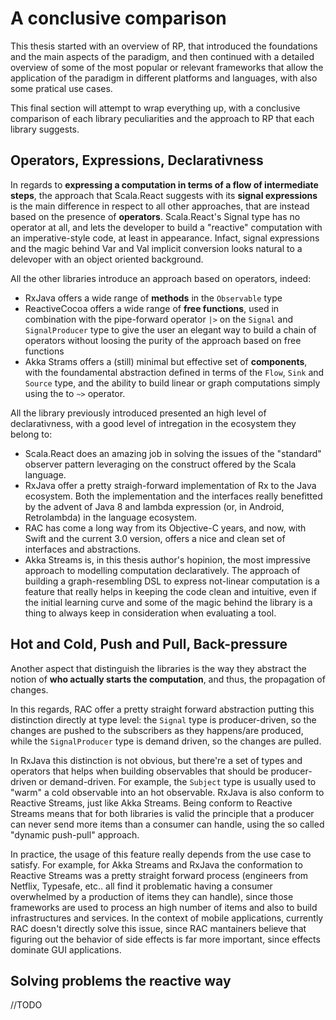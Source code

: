 # A conclusive comparison

This thesis started with an overview of RP, that introduced the foundations and the main aspects of the paradigm, and then continued with a detailed overview of some of the most popular or relevant frameworks that allow the application of the paradigm in different platforms and languages, with also some pratical use cases.

This final section will attempt to wrap everything up, with a conclusive comparison of each library peculiarities and the approach to RP that each library suggests.

## Operators, Expressions, Declarativness

In regards to **expressing a computation in terms of a flow of intermediate steps**, the approach that Scala.React suggests with its **signal expressions** is the main difference in respect to all other approaches, that are instead based on the presence of **operators**.
Scala.React's Signal type has no operator at all, and lets the developer to build a "reactive" computation with an imperative-style code, at least in appearance. Infact, signal expressions and the magic behind Var and Val implicit conversion looks natural to a delevoper with an object oriented background.

All the other libraries introduce an approach based on operators, indeed:
- RxJava offers a wide range of **methods** in the `Observable` type
- ReactiveCocoa offers a wide range of **free functions**, used in combination with the pipe-forward operator `|>` on the `Signal` and `SignalProducer` type to give the user an elegant way to build a chain of operators without loosing the purity of the approach based on free functions
- Akka Strams offers a (still) minimal but effective set of **components**, with the foundamental abstraction defined in terms of the `Flow`, `Sink` and `Source` type, and the ability to build linear or graph computations simply using the to `~>` operator.

All the library previously introduced presented an high level of declarativness, with a good level of intregation in the ecosystem they belong to:
- Scala.React does an amazing job in solving the issues of the "standard" observer pattern leveraging on the construct offered by the Scala language.
- RxJava offer a pretty straigh-forward implementation of Rx to the Java ecosystem. Both the implementation and the interfaces really benefitted by the advent of Java 8 and lambda expression (or, in Android, Retrolambda) in the language ecosystem.
- RAC has come a long way from its Objective-C years, and now, with Swift and the current 3.0 version, offers a nice and clean set of interfaces and abstractions.
- Akka Streams is, in this thesis author's hopinion, the most impressive approach to modelling computation declaratively. The approach of building a graph-resembling DSL to express not-linear computation is a feature that really helps in keeping the code clean and intuitive, even if the initial learning curve and some of the magic behind the library is a thing to always keep in consideration when evaluating a tool.

## Hot and Cold, Push and Pull, Back-pressure

Another aspect that distinguish the libraries is the way they abstract the notion of **who actually starts the computation**, and thus, the propagation of changes.

In this regards, RAC offer a pretty straight forward abstraction putting this distinction directly at type level: the `Signal` type is producer-driven, so the changes are pushed to the subscribers as they happens/are produced, while the `SignalProducer` type is demand driven, so the changes are pulled.

In RxJava this distinction is not obvious, but there're a set of types and operators that helps when building observables that should be producer-driven or demand-driven. For example, the `Subject` type is usually used to "warm" a cold observable into an hot observable. RxJava is also conform to Reactive Streams, just like Akka Streams.
Being conform to Reactive Streams means that for both libraries is valid the principle that a producer can never send more items than a consumer can handle, using the so called "dynamic push-pull" approach.

In practice, the usage of this feature really depends from the use case to satisfy. For example, for Akka Streams and RxJava the conformation to Reactive Streams was a pretty straight forward process (engineers from Netflix, Typesafe, etc.. all find it problematic having a consumer overwhelmed by a production of items they can handle), since those frameworks are used to process an high number of items and also to build infrastructures and services.
In the context of mobile applications, currently RAC doesn't directly solve this issue, since RAC mantainers believe that figuring out the behavior of side effects is far more important, since effects dominate GUI applications.

## Solving problems the reactive way

//TODO
